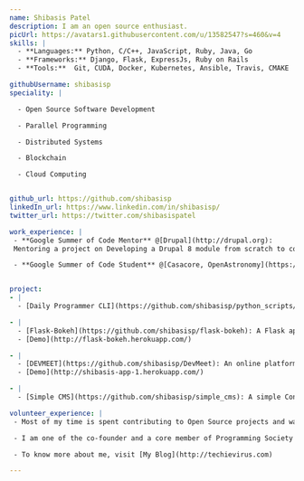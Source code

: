 ```yaml
---
name: Shibasis Patel
description: I am an open source enthusiast.
picUrl: https://avatars1.githubusercontent.com/u/13582547?s=460&v=4
skills: |
  - **Languages:** Python, C/C++, JavaScript, Ruby, Java, Go
  - **Frameworks:** Django, Flask, ExpressJs, Ruby on Rails
  - **Tools:**  Git, CUDA, Docker, Kubernetes, Ansible, Travis, CMAKE

githubUsername: shibasisp
speciality: |

  - Open Source Software Development

  - Parallel Programming

  - Distributed Systems

  - Blockchain

  - Cloud Computing


github_url: https://github.com/shibasisp
linkedIn_url: https://www.linkedin.com/in/shibasisp/
twitter_url: https://twitter.com/shibasispatel

work_experience: |
 - **Google Summer of Code Mentor** @[Drupal](http://drupal.org): 
 Mentoring a project on Developing a Drupal 8 module from scratch to compare products from different online e-commerece platforms.[May 2018 - August 2018]

 - **Google Summer of Code Student** @[Casacore, OpenAstronomy](https://github.com/casacore/python-casacore): Worked on porting python-casacore's python bindings from using Boost-Python to pybind11, adding OSX support for python-casacore and to improve it's codebase making it more robust, maintainable and improving test coverage. [May 2017 - August 2017]


project:
- |
  - [Daily Programmer CLI](https://github.com/shibasisp/python_scripts/tree/master/dailyprogrammer): A CLI tool to fetch most popular/most voted hard,medium and easy problem from /r/dailyprogrammer subreddit.[May 2017]

- |
  - [Flask-Bokeh](https://github.com/shibasisp/flask-bokeh): A Flask app to compare life expectancy rate, income and population of two countries and renders it in a nicely formatted bokeh chart.[May 2017]
  - [Demo](http://flask-bokeh.herokuapp.com/)

- |
  - [DEVMEET](https://github.com/shibasisp/DevMeet): An online platform where an entrepreneur can meet a developer and vice versa.[May 2016 - July 2016]
  - [Demo](http://shibasis-app-1.herokuapp.com/)

- |
  - [Simple CMS](https://github.com/shibasisp/simple_cms): A simple Content Management Systems made using Ruby on Rails.[December 2015]

volunteer_experience: |
 - Most of my time is spent contributing to Open Source projects and watching tech-conferences on youtube.

 - I am one of the co-founder and a core member of Programming Society IIIT-Bh. We guide our juniors to get started with different fields and help each other in the community.

 - To know more about me, visit [My Blog](http://techievirus.com)

---
```

